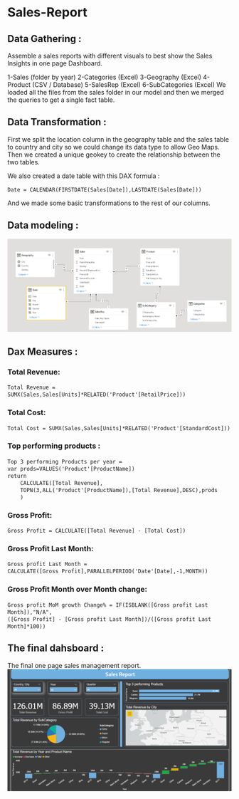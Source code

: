 # Sales-Report

## Data Gathering :  
Assemble a sales reports with different visuals to best show the Sales Insights in one page Dashboard. 

  1-Sales (folder by year)
  2-Categories (Excel)
  3-Geography (Excel)
  4-Product (CSV / Database)
  5-SalesRep (Excel)
  6-SubCategories (Excel)
We loaded all the files from the sales folder in our model and then we merged the queries to get a single fact table.

## Data Transformation :  

First we split the location column in the geography table and the sales table to country and city so we could change its data type to allow Geo Maps.
Then we created a unique geokey to create the relationship between the two tables.

We also created a date table with this DAX formula :
```  
Date = CALENDAR(FIRSTDATE(Sales[Date]),LASTDATE(Sales[Date]))
```  

And we made some basic transformations to the rest of our columns.

## Data modeling :  

![screenshot](model.png)

## Dax Measures :

### Total Revenue:      
```   
Total Revenue = SUMX(Sales,Sales[Units]*RELATED('Product'[RetailPrice]))
```    

### Total Cost:      
```   
Total Cost = SUMX(Sales,Sales[Units]*RELATED('Product'[StandardCost]))
```    

### Top performing products :      
```   
Top 3 performing Products per year = 
var prods=VALUES('Product'[ProductName])
return 
    CALCULATE([Total Revenue],
    TOPN(3,ALL('Product'[ProductName]),[Total Revenue],DESC),prods
    )
```  

### Gross Profit:      
```   
Gross Profit = CALCULATE([Total Revenue] - [Total Cost])
```  

### Gross Profit Last Month:      
```   
Gross profit Last Month = 
CALCULATE([Gross Profit],PARALLELPERIOD('Date'[Date],-1,MONTH))
```  

### Gross Profit Month over Month change:      
```   
Gross profit MoM growth Change% = IF(ISBLANK([Gross profit Last Month]),"N/A",
([Gross Profit] - [Gross profit Last Month])/([Gross profit Last Month]*100))
``` 

## The final dahsboard :   
The final one page sales management report.
![screenshot](report.png)
    


